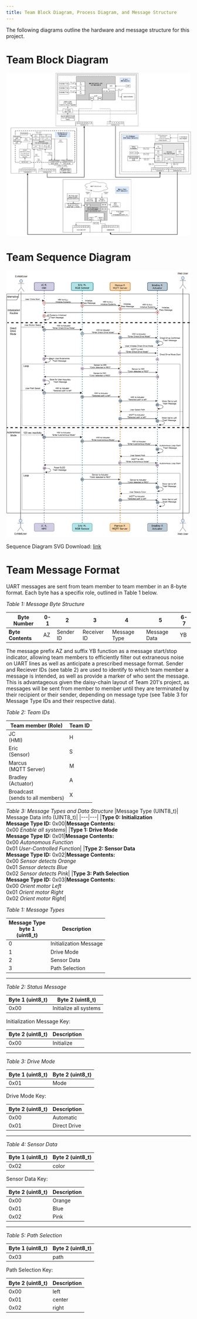 ```yaml
---
title: Team Block Diagram, Process Diagram, and Message Structure
---
```


The following diagrams outline the hardware and message structure for this project. 

# **Team Block Diagram**
![Team 201 Block Diagram](static/Images/Team-201_Team-Block-Diagram.drawio.png)

# **Team Sequence Diagram**
![UML Diagram](static/Images/Team-201_UML_Diagram.drawio.png)

Sequence Diagram SVG Download: [link](static/Images/Team-201_UML_Diagram.drawio.svg)


# **Team Message Format**
UART messages are sent from team member to team member in an 8-byte format. Each byte has a specifix role, outlined in Table 1 below. 

*Table 1: Message Byte Structure*

|**Byte Number**|0-1|2|3|4|5|6-7|
|---|---|---|---|---|---|---|
|**Byte Contents**|AZ|Sender ID|Receiver ID|Message Type|Message Data|YB|

The message prefix AZ and suffix YB function as a message start/stop indicator, allowing team members to efficiently filter out extraneous noise on UART lines as well as anticipate a prescribed message format. Sender and Reciever IDs (see table 2) are used to identify to which team member a message is intended, as well as provide a marker of who sent the message. This is advantageous given the daisy-chain layout of Team 201's project, as messages will be sent from member to member until they are terminated by their recipient or their sender, depending on message type (see Table 3 for Message Type IDs and their respective data).

*Table 2: Team IDs*

| Team member (Role) | Team ID |
|---|---|
|JC <br>(HMI)| H |
|Eric <br>(Sensor)|S|
|Marcus <br>(MQTT Server)|M|
|Bradley <br>(Actuator)|A|
|Broadcast <br>(sends to all members)|X|

*Table 3: Message Types and Data Structure*
|Message Type (UINT8_t)| Message Data info (UINT8_t)|
|---|---|
|**Type 0: Initialization** <br>**Message Type ID:** 0x00|**Message Contents:**<br>0x00 *Enable all systems*|
|**Type 1: Drive Mode** <br>**Message Type ID:** 0x01|**Message Contents:**<br>0x00 *Autonomous Function*<br>0x01 *User-Controlled Function*|
|**Type 2: Sensor Data** <br>**Message Type ID:** 0x02|**Message Contents:**<br>0x00 *Sensor detects Orange*<br>0x01 *Sensor detects Blue*<br>0x02 *Sensor detects Pink*|
|**Type 3: Path Selection** <br>**Message Type ID:** 0x03|**Message Contents:**<br>0x00 *Orient motor Left*<br>0x01 *Orient motor Right*<br>0x02 *Orient motor Right*|


*Table 1: Message Types* 

|Message Type <br> byte 1 <br>(uint8_t) | Description|
|-------------------|---------------|
|0                  | Initialization Message   |
|1                  | Drive Mode    |
|2                  | Sensor Data   |
|3                  | Path Selection|

__________________________________________________________________________

*Table 2: Status Message*  

| Byte 1 (uint8_t) | Byte 2 (uint8_t) |
|---------------------|------------------|
| 0x00                | Initialize all systems            |

Initialization Message Key:  

| Byte 2 (uint8_t) | Description |
|------------------|-------------|
| 0x00             | Initialize     |


__________________________________________________________________________

*Table 3: Drive Mode*

| Byte 1 (uint8_t) | Byte 2 (uint8_t) |
|---------------------|------------------|
| 0x01                | Mode             |

Drive Mode Key:  

| Byte 2 (uint8_t) | Description |
|------------------|-------------|
| 0x00             | Automatic   |
| 0x01             | Direct Drive|

__________________________________________________________________________

*Table 4: Sensor Data*

| Byte 1 (uint8_t) | Byte 2 (uint8_t) |
|---------------------|------------------|
| 0x02                | color            |

Sensor Data Key:

| Byte 2 (uint8_t) | Description |
|------------------|-------------|
| 0x00             | Orange         |
| 0x01             | Blue       |
| 0x02             | Pink        |

__________________________________________________________________________

*Table 5: Path Selection*

| Byte 1 (uint8_t) | Byte 2 (uint8_t) |
|---------------------|------------------|
| 0x03                | path             |

Path Selection Key:

| Byte 2 (uint8_t) | Description |
|------------------|-------------|
| 0x00             | left        |
| 0x01             | center      |
| 0x02             | right       |